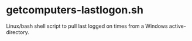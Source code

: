 # getcomputers-lastlogon.sh
Linux/bash shell script to pull last logged on times from a Windows active-directory.
